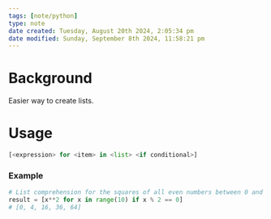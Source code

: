 ```yaml
---
tags: [note/python]
type: note
date created: Tuesday, August 20th 2024, 2:05:34 pm
date modified: Sunday, September 8th 2024, 11:58:21 pm
---
```

# Background
Easier way to create lists. 

# Usage
```python
[<expression> for <item> in <list> <if conditional>]
```

### Example
```python
# List comprehension for the squares of all even numbers between 0 and 9
result = [x**2 for x in range(10) if x % 2 == 0]
# [0, 4, 16, 36, 64]
```

